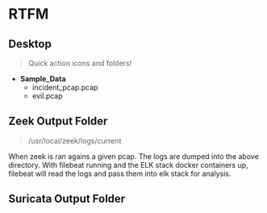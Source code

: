 # RTFM

## Desktop
> Quick action icons and folders!

- **Sample_Data**
  - incident_pcap.pcap
  - evil.pcap
 
## Zeek Output Folder
> /usr/local/zeek/logs/current

When zeek is ran agains a given pcap. The logs are dumped into the above directory. With filebeat running and the ELK stack docker containers up, filebeat will read the logs and pass them into elk stack for analysis.

## Suricata Output Folder
> 
